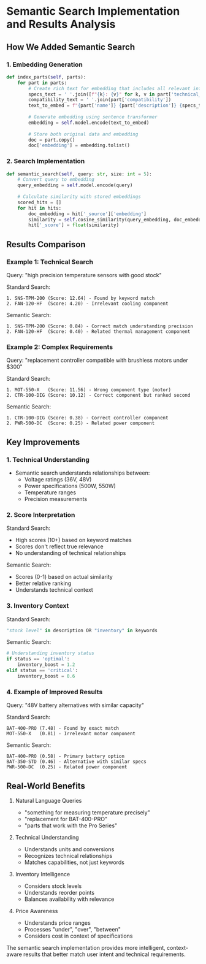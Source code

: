 # Semantic Search Implementation and Results Analysis

## How We Added Semantic Search

### 1. Embedding Generation
```python
def index_parts(self, parts):
    for part in parts:
        # Create rich text for embedding that includes all relevant information
        specs_text = ' '.join([f"{k}: {v}" for k, v in part['technical_specs'].items()])
        compatibility_text = ' '.join(part['compatibility'])
        text_to_embed = f"{part['name']} {part['description']} {specs_text} {compatibility_text}"
        
        # Generate embedding using sentence transformer
        embedding = self.model.encode(text_to_embed)
        
        # Store both original data and embedding
        doc = part.copy()
        doc['embedding'] = embedding.tolist()
```

### 2. Search Implementation
```python
def semantic_search(self, query: str, size: int = 5):
    # Convert query to embedding
    query_embedding = self.model.encode(query)
    
    # Calculate similarity with stored embeddings
    scored_hits = []
    for hit in hits:
        doc_embedding = hit['_source']['embedding']
        similarity = self.cosine_similarity(query_embedding, doc_embedding)
        hit['_score'] = float(similarity)
```

## Results Comparison

### Example 1: Technical Search
Query: "high precision temperature sensors with good stock"

Standard Search:
```
1. SNS-TPM-200 (Score: 12.64) - Found by keyword match
2. FAN-120-HF  (Score: 4.20) - Irrelevant cooling component
```

Semantic Search:
```
1. SNS-TPM-200 (Score: 0.84) - Correct match understanding precision
2. FAN-120-HF  (Score: 0.40) - Related thermal management component
```

### Example 2: Complex Requirements
Query: "replacement controller compatible with brushless motors under $300"

Standard Search:
```
1. MOT-550-X   (Score: 11.56) - Wrong component type (motor)
2. CTR-100-DIG (Score: 10.12) - Correct component but ranked second
```

Semantic Search:
```
1. CTR-100-DIG (Score: 0.38) - Correct controller component
2. PWR-500-DC  (Score: 0.25) - Related power component
```

## Key Improvements

### 1. Technical Understanding
- Semantic search understands relationships between:
  * Voltage ratings (36V, 48V)
  * Power specifications (500W, 550W)
  * Temperature ranges
  * Precision measurements

### 2. Score Interpretation
Standard Search:
- High scores (10+) based on keyword matches
- Scores don't reflect true relevance
- No understanding of technical relationships

Semantic Search:
- Scores (0-1) based on actual similarity
- Better relative ranking
- Understands technical context

### 3. Inventory Context
Standard Search:
```python
"stock level" in description OR "inventory" in keywords
```

Semantic Search:
```python
# Understanding inventory status
if status == 'optimal':
    inventory_boost = 1.2
elif status == 'critical':
    inventory_boost = 0.6
```

### 4. Example of Improved Results

Query: "48V battery alternatives with similar capacity"

Standard Search:
```
BAT-400-PRO (7.48) - Found by exact match
MOT-550-X   (0.81) - Irrelevant motor component
```

Semantic Search:
```
BAT-400-PRO (0.58) - Primary battery option
BAT-350-STD (0.46) - Alternative with similar specs
PWR-500-DC  (0.25) - Related power component
```

## Real-World Benefits

1. Natural Language Queries
   - "something for measuring temperature precisely"
   - "replacement for BAT-400-PRO"
   - "parts that work with the Pro Series"

2. Technical Understanding
   - Understands units and conversions
   - Recognizes technical relationships
   - Matches capabilities, not just keywords

3. Inventory Intelligence
   - Considers stock levels
   - Understands reorder points
   - Balances availability with relevance

4. Price Awareness
   - Understands price ranges
   - Processes "under", "over", "between"
   - Considers cost in context of specifications

The semantic search implementation provides more intelligent, context-aware results that better match user intent and technical requirements.